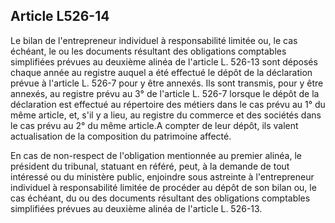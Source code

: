 Article L526-14
----
Le bilan de l'entrepreneur individuel à responsabilité limitée ou, le cas
échéant, le ou les documents résultant des obligations comptables simplifiées
prévues au deuxième alinéa de l'article L. 526-13 sont déposés chaque année au
registre auquel a été effectué le dépôt de la déclaration prévue à l'article L.
526-7 pour y être annexés. Ils sont transmis, pour y être annexés, au registre
prévu au 3° de l'article L. 526-7 lorsque le dépôt de la déclaration est
effectué au répertoire des métiers dans le cas prévu au 1° du même article, et,
s'il y a lieu, au registre du commerce et des sociétés dans le cas prévu au 2°
du même article.A compter de leur dépôt, ils valent actualisation de la
composition du patrimoine affecté.

En cas de non-respect de l'obligation mentionnée au premier alinéa, le président
du tribunal, statuant en référé, peut, à la demande de tout intéressé ou du
ministère public, enjoindre sous astreinte à l'entrepreneur individuel à
responsabilité limitée de procéder au dépôt de son bilan ou, le cas échéant, du
ou des documents résultant des obligations comptables simplifiées prévues au
deuxième alinéa de l'article L. 526-13.
